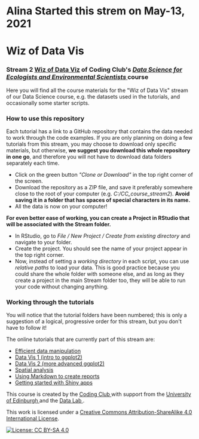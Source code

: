 # Alina Started this strem on May-13, 2021




# Wiz of Data Vis
### Stream 2 <a href="https://ourcodingclub.github.io/course/wiz-viz/index.html" target="_blank">Wiz of Data Viz</a> of Coding Club's <a href="https://ourcodingclub.github.io/course/" target="_blank"> *Data Science for Ecologists and Environmental Scientists* </a> course

Here you will find all the course materials for the "Wiz of Data Vis" stream of our Data Science course, e.g. the datasets used in the tutorials, and occasionally some starter scripts. 

### How to use this repository

Each tutorial has a link to a GitHub repository that contains the data needed to work through the code examples. If you are only planning on doing a few tutorials from this stream, you may choose to download only specific materials, but otherwise, __we suggest you download this whole repository in one go__, and therefore you will not have to download data folders separately each time. 

+ Click on the green button *"Clone or Download"* in the top right corner of the screen.
+ Download the repository as a ZIP file, and save it preferably somewhere close to the root of your computer (e.g. *C:/CC_course_stream2*). __Avoid saving it in a folder that has spaces of special characters in its name.__
+ All the data is now on your computer!

__For even better ease of working, you can create a Project in RStudio that will be associated with the Stream folder.__
+ In RStudio, go to *File / New Project / Create from existing directory* and navigate to your folder.
+ Create the project. You should see the name of your project appear in the top right corner. 
+ Now, instead of setting a _working directory_ in each script, you can use _relative paths_ to load your data. This is good practice because you could share the whole folder with someone else, and as long as they create a project in the main Stream folder too, they will be able to run your code without changing anything. 


### Working through the tutorials

You will notice that the tutorial folders have been numbered; this is only a suggestion of a logical, progressive order for this stream, but you don't have to follow it!

The online tutorials that are currently part of this stream are:

+ <a href= "https://ourcodingclub.github.io/2017/01/06/data-manip-efficient.html" target="_blank"> Efficient data manipulation </a>
+ <a href= "https://ourcodingclub.github.io/2017/01/29/datavis.html" target="_blank"> Data Vis 1 (intro to ggplot2) </a>
+ <a href= "https://ourcodingclub.github.io/2017/03/29/data-vis-2.html" target="_blank"> Data Vis 2 (more advanced ggplot2)</a>
+ <a href= "https://ourcodingclub.github.io/2019/03/26/spatial.html" target="_blank"> Spatial analysis </a>
+ <a href= "https://ourcodingclub.github.io/2016/11/24/rmarkdown-1.html" target="_blank"> Using Markdown to create reports </a>
+ <a href= "https://ourcodingclub.github.io/2017/03/07/shiny.html" target="_blank"> Getting started with Shiny apps </a>

This course is created by the <a href="https://ourcodingclub.github.io" target="_blank"> Coding Club </a> with support from the <a href="https://www.ed.ac.uk/" target="_blank"> University of Edinburgh </a> and the <a href="https://www.thedatalab.com/" target="_blank"> Data Lab </a>. 

This work is licensed under a [Creative Commons Attribution-ShareAlike 4.0 International License](https://creativecommons.org/licenses/by-sa/4.0/).

[![License: CC BY-SA 4.0](https://licensebuttons.net/l/by-sa/4.0/80x15.png)](https://creativecommons.org/licenses/by-sa/4.0/)


